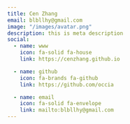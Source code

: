 ```yaml
---
title: Cen Zhang
email: blbllhy@gmail.com
image: "/images/avatar.png"
description: this is meta description
social:
  - name: www
    icon: fa-solid fa-house
    link: https://cenzhang.github.io

  - name: github
    icon: fa-brands fa-github
    link: https://github.com/occia

  - name: email
    icon: fa-solid fa-envelope
    link: mailto:blbllhy@gmail.com
---
```


